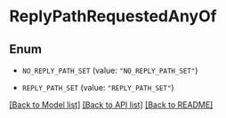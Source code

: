 # ReplyPathRequestedAnyOf

## Enum


* `NO_REPLY_PATH_SET` (value: `"NO_REPLY_PATH_SET"`)

* `REPLY_PATH_SET` (value: `"REPLY_PATH_SET"`)


[[Back to Model list]](../README.md#documentation-for-models) [[Back to API list]](../README.md#documentation-for-api-endpoints) [[Back to README]](../README.md)


